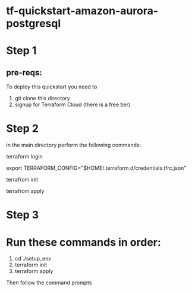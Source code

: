 # tf-quickstart-amazon-aurora-postgresql
# Step 1
## pre-reqs:

To deploy this quickstart you need to
1. git clone this directory
2. signup for Terraform Cloud (there is a free tier)

# Step 2

in the main directory perform the following commands:

terraform login

export TERRAFORM_CONFIG="$HOME/.terraform.d/credentials.tfrc.json"

terrafrom init

terrafrom apply

# Step 3

# Run these commands in order:

 1. cd ./setup_env
 2. terraform init
 3. terraform apply
 
 Then follow the command prompts
